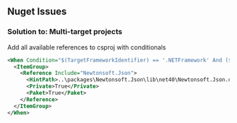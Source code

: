 ## Nuget Issues
### Solution to: Multi-target projects

Add all available references to csproj with conditionals

``` xml
<When Condition="$(TargetFrameworkIdentifier) == '.NETFramework' And ($(TargetFrameworkVersion) == 'v4.0')">
  <ItemGroup>
    <Reference Include="Newtonsoft.Json">
      <HintPath>..\packages\Newtonsoft.Json\lib\net40\Newtonsoft.Json.dll</HintPath>
      <Private>True</Private>
      <Paket>True</Paket>
    </Reference>
  </ItemGroup>
</When>
```